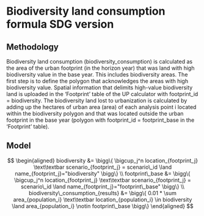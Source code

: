 # Biodiversity land consumption formula SDG version

## Methodology

Biodiversity land consumption (biodiversity_consumption) is calculated as the area of the urban footprint (in the horizon year) that was land with high biodiversity value in the base year. This includes biodiversity areas.
The first step is to define the polygon that acknowledges the areas with high biodiversity value. Spatial information that delimits high-value biodiversity land is uploaded in the ‘Footprint’ table of the UP calculator with footprint_id = biodiversity. The biodiversity land lost to urbanization is calculated by adding up the hectares of urban area (area) of each analysis point i located within the biodiversity polygon and that was located outside the urban footprint in the base year (polygon with footprint_id = footprint_base in the ‘Footprint’ table).

## Model

```math

\begin{aligned}

biodiversity &= \bigg\{ \bigcup_j^n location_{footprint_j} \text\textbar scenario_{footprint_j} = scenario\_id \land name_{footprint_j}="biodiversity" \bigg\}

\\

footprint\_base &= \bigg\{ \bigcup_j^n location_{footprint_j} \text\textbar scenario_{footprint_j} = scenario\_id \land name_{footprint_j}="footprint\_base" \bigg\}

\\

biodiversity\_consumption_{results} &=  \bigg\{ 0.01 * \sum area_{population_i} \text\textbar location_{population_i} \in biodiversity \land area_{population_i} \notin footprint\_base \bigg\}

\end{aligned}

```
